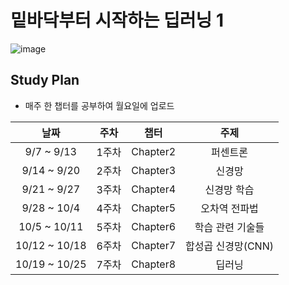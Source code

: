 # 밑바닥부터 시작하는 딥러닝 1
![image](https://www.hanbit.co.kr/data/books/B8475831198_l.jpg)


## Study Plan
- 매주 한 챕터를 공부하여 월요일에 업로드
 
|날짜|주차|챕터|주제|
|:---:|:---:|:---:|:---:|
|9/7 ~ 9/13|1주차|Chapter2|퍼센트론|
|9/14 ~ 9/20|2주차|Chapter3|신경망|
|9/21 ~ 9/27|3주차|Chapter4|신경망 학습|
|9/28 ~ 10/4|4주차|Chapter5|오차역 전파법|
|10/5 ~ 10/11|5주차|Chapter6|학습 관련 기술들|
|10/12 ~ 10/18|6주차|Chapter7|합성곱 신경망(CNN)|
|10/19 ~ 10/25|7주차|Chapter8|딥러닝|

